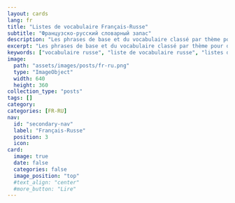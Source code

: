 ```yaml
---
layout: cards
lang: fr
title: "Listes de vocabulaire Français-Russe"
subtitle: "Французско-русский словарный запас"
description: "Les phrases de base et du vocabulaire classé par thème pour débuter en Russe."
excerpt: "Les phrases de base et du vocabulaire classé par thème pour débuter en Russe."
keywords: ["vocabulaire russe", "liste de vocabulaire russe", "listes de vocabulaire russe", "liste de mots russe", "listes de mots russe", "apprendre le russe"]
image:
  path: "assets/images/posts/fr-ru.png"
  type: "ImageObject"
  width: 640
  height: 360
collection_type: "posts"
tags: []
category:
categories: [FR-RU]
nav:
  id: "secondary-nav"
  label: "Français-Russe"
  position: 3
  icon:
card:
  image: true
  date: false
  categories: false
  image_position: "top"
  #text_align: "center"
  #more_button: "Lire"
---
```

